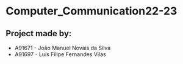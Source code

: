 # Computer_Communication22-23

## Project made by:
- A91671 - João Manuel Novais da Silva
- A91697 - Luís Filipe Fernandes Vilas